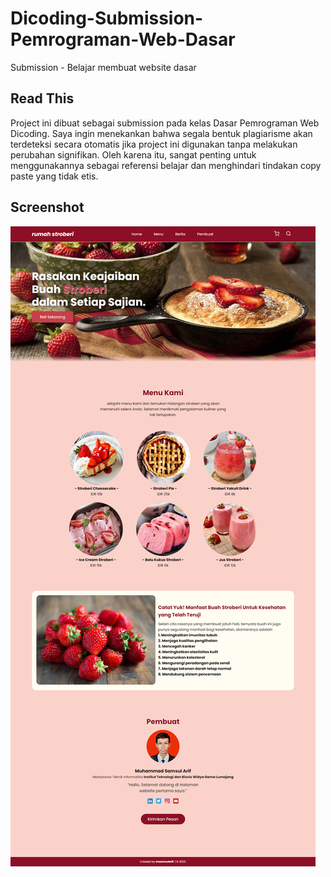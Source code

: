 # Dicoding-Submission-Pemrograman-Web-Dasar
Submission - Belajar membuat website dasar
## Read This
Project ini dibuat sebagai submission pada kelas Dasar Pemrograman Web Dicoding. Saya ingin menekankan bahwa segala bentuk plagiarisme akan terdeteksi secara otomatis jika project ini digunakan tanpa melakukan perubahan signifikan. Oleh karena itu, sangat penting untuk menggunakannya sebagai referensi belajar dan menghindari tindakan copy paste yang tidak etis.
## Screenshot
![alt text](https://github.com/ariefmhd/Dicoding-Submission-Pemrograman-Web-Dasar/blob/main/img/screenshot.png?raw=true)
